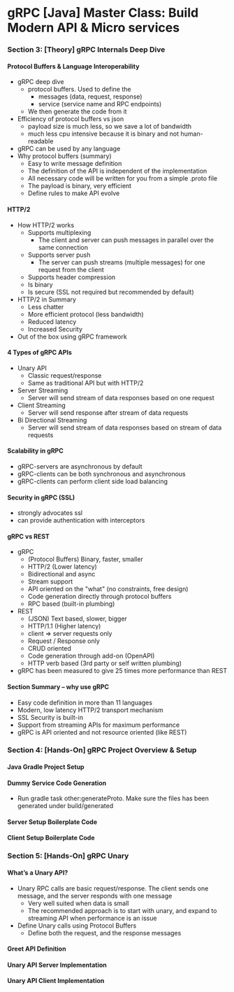 # gRPC [Java] Master Class: Build Modern API & Micro services

### Section 3: [Theory] gRPC Internals Deep Dive

#### Protocol Buffers & Language Interoperability
- gRPC deep dive
    - protocol buffers. Used to define the
        - messages (data, request, response)
        - service (service name and RPC endpoints)
    - We then generate the code from it
- Efficiency of protocol buffers vs json
    - payload size is much less, so we save a lot of bandwidth
    - much less cpu intensive because it is binary and not human-readable
- gRPC can be used by any language
- Why protocol buffers (summary)
    - Easy to write message definition
    - The definition of the API is independent of the implementation
    - All necessary code will be written for you from a simple .proto file
    - The payload is binary, very efficient
    - Define rules to make API evolve
#### HTTP/2
- How HTTP/2 works
    - Supports multiplexing
        - The client and server can push messages in parallel over the same connection
    - Supports server push
        -  The server can push streams (multiple messages) for one request from the client
    - Supports header compression
    - Is binary
    - Is secure (SSL not required but recommended by default)
- HTTP/2 in Summary
    - Less chatter
    - More efficient protocol (less bandwidth)
    - Reduced latency
    - Increased Security
- Out of the box using gRPC framework
#### 4 Types of gRPC APIs
- Unary API
    - Classic request/response
    - Same as traditional API but with HTTP/2
- Server Streaming
    - Server will send stream of data responses based on one request
- Client Streaming
    - Server will send response after stream of data requests
- Bi Directional Streaming
    - Server will send stream of data responses based on stream of data requests
#### Scalability in gRPC
- gRPC-servers are asynchronous by default
- gRPC-clients can be both synchronous and asynchronous
- gRPC-clients can perform client side load balancing
#### Security in gRPC (SSL)
- strongly advocates ssl
- can provide authentication with interceptors
#### gRPC vs REST
- gRPC
    - (Protocol Buffers) Binary, faster, smaller
    - HTTP/2 (Lower latency)
    - Bidirectional and async
    - Stream support
    - API oriented on the "what" (no constraints, free design)
    - Code generation directly through protocol buffers
    - RPC based (built-in plumbing)
- REST
    - (JSON) Text based, slower, bigger
    - HTTP/1.1 (Higher latency)
    - client => server requests only
    - Request / Response only
    - CRUD oriented
    - Code generation through add-on (OpenAPI)
    - HTTP verb based (3rd party or self written plumbing)
- gRPC has been measured to give 25 times more performance than REST
#### Section Summary – why use gRPC
- Easy code definition in more than 11 languages
- Modern, low latency HTTP/2 transport mechanism
- SSL Security is built-in
- Support from streaming APIs for maximum performance
- gRPC is API oriented and not resource oriented (like REST)

### Section 4: [Hands-On] gRPC Project Overview & Setup
#### Java Gradle Project Setup
#### Dummy Service Code Generation
  - Run gradle task other:generateProto. Make sure the files has been generated under build/generated
#### Server Setup Boilerplate Code
#### Client Setup Boilerplate Code

### Section 5: [Hands-On] gRPC Unary
#### What’s a Unary API?
- Unary RPC calls are basic request/response. The client sends one message, and the server responds with one message
  - Very well suited when data is small
  - The recommended approach is to start with unary, and expand to streaming API when performance is an issue
- Define Unary calls using Protocol Buffers
  - Define both the request, and the response messages 
#### Greet API Definition
#### Unary API Server Implementation
#### Unary API Client Implementation
